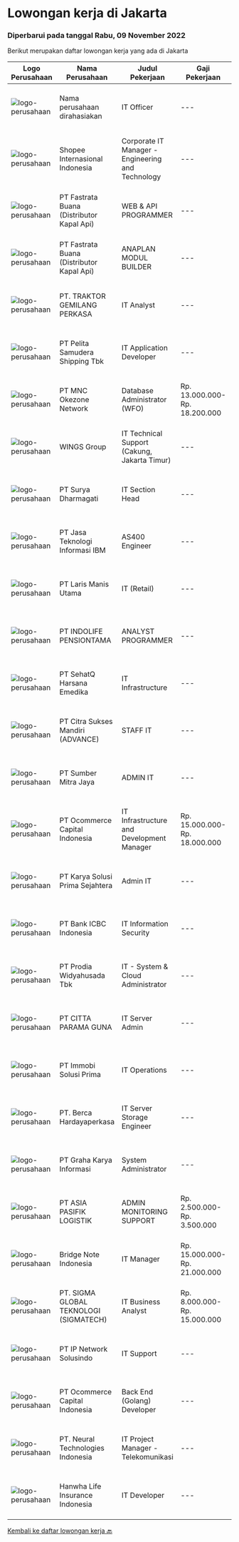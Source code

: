 
  # Lowongan kerja di Jakarta

  ### Diperbarui pada tanggal Rabu, 09 November 2022

  Berikut merupakan daftar lowongan kerja yang ada di Jakarta

  |Logo Perusahaan | Nama Perusahaan | Judul Pekerjaan | Gaji Pekerjaan | Lokasi | Deskripsi | Tanggal diunggah | Pranala |
  | -------------- | --------------- | --------------- | --------- | --------- | -------------- | ------- | ----------- |
  |![logo-perusahaan](https://i.ibb.co/sqvTCh9/112815900-stock-vector-no-image-available-icon-flat-vector.webp)|Nama perusahaan dirahasiakan|IT Officer|---|Jambi|Mainly responsible for the smooth running of computer systems and ensuring users get maximum benefits from them. Individual tasks vary depending on...|Selasa, 08 November 2022|https://www.jobstreet.co.id/id/job/it-officer-4098792?token=0~82dcfd42-8586-4747-8ad0-a18150cb2702&sectionRank=1&jobId=jobstreet-id-job-4098792|
|![logo-perusahaan](https://image-service-cdn.seek.com.au/fdd388d7c0660b20f42d51ac7a110a26e88e3d6c/ee4dce1061f3f616224767ad58cb2fc751b8d2dc)|Shopee Internasional Indonesia|Corporate IT Manager - Engineering and Technology|---|Jakarta Selatan|Job Description: Manage and lead Indonesia Corp IT teams to deliver stable and robust IT solutions, ensure the smooth running of the day-to-day IT...|Selasa, 08 November 2022|https://www.jobstreet.co.id/id/job/corporate-it-manager-engineering-and-technology-4098195?token=0~82dcfd42-8586-4747-8ad0-a18150cb2702&sectionRank=2&jobId=jobstreet-id-job-4098195|
|![logo-perusahaan](https://image-service-cdn.seek.com.au/261ba7ce1e8e37377fed84d469a1778b00765a49/ee4dce1061f3f616224767ad58cb2fc751b8d2dc)|PT Fastrata Buana (Distributor Kapal Api)|WEB & API PROGRAMMER|---|Jakarta Timur|Melakukan koordinasi dalam proses pengembangan software.Melakukan perbaikan terus menerus secara menyeluruh terhadap proses maupun teknologi...|Selasa, 08 November 2022|https://www.jobstreet.co.id/id/job/web-api-programmer-4098560?token=0~82dcfd42-8586-4747-8ad0-a18150cb2702&sectionRank=3&jobId=jobstreet-id-job-4098560|
|![logo-perusahaan](https://image-service-cdn.seek.com.au/261ba7ce1e8e37377fed84d469a1778b00765a49/ee4dce1061f3f616224767ad58cb2fc751b8d2dc)|PT Fastrata Buana (Distributor Kapal Api)|ANAPLAN MODUL BUILDER|---|Jakarta Timur|Tanggung Jawab : Merancang, menganalisa, membuat dan memodifikasi model menggunakan Anaplan serta melakukan maintenance dan monitoring sistem Membuat...|Selasa, 08 November 2022|https://www.jobstreet.co.id/id/job/anaplan-modul-builder-4097914?token=0~82dcfd42-8586-4747-8ad0-a18150cb2702&sectionRank=4&jobId=jobstreet-id-job-4097914|
|![logo-perusahaan](https://image-service-cdn.seek.com.au/410d77b7925a956989d3c657a7c2ef2396c98bd6/ee4dce1061f3f616224767ad58cb2fc751b8d2dc)|PT. TRAKTOR GEMILANG PERKASA|IT Analyst|---|Jakarta Barat|Deskripsi Pekerjaan : Memastikan komputer yang digunakan dapat berfungsi normal/berjalan seperti seharusnya. Harus memastikan bahwa semua komputer...|Senin, 07 November 2022|https://www.jobstreet.co.id/id/job/it-analyst-4095575?token=0~82dcfd42-8586-4747-8ad0-a18150cb2702&sectionRank=5&jobId=jobstreet-id-job-4095575|
|![logo-perusahaan](https://image-service-cdn.seek.com.au/be8e765628abeb376ec13a5aef939ab19b464037/ee4dce1061f3f616224767ad58cb2fc751b8d2dc)|PT Pelita Samudera Shipping Tbk|IT Application Developer|---|Jakarta Pusat|Below are the candidate requirements for IT Apps Developer :Responsibilities : Researching and designing new software systems, websites, programs, and...|Senin, 07 November 2022|https://www.jobstreet.co.id/id/job/it-application-developer-4096701?token=0~82dcfd42-8586-4747-8ad0-a18150cb2702&sectionRank=6&jobId=jobstreet-id-job-4096701|
|![logo-perusahaan](https://image-service-cdn.seek.com.au/068ba713180040bd5819a7fe3fbb23ff33fce04b/ee4dce1061f3f616224767ad58cb2fc751b8d2dc)|PT MNC Okezone Network|Database Administrator (WFO)|Rp. 13.000.000-Rp. 18.200.000|Jakarta Pusat|Qualifications Candidate must possess at least a Bachelor's Degree, preferably in Information Technology, System Information, or Computerized...|Selasa, 08 November 2022|https://www.jobstreet.co.id/id/job/database-administrator-wfo-4098044?token=0~82dcfd42-8586-4747-8ad0-a18150cb2702&sectionRank=7&jobId=jobstreet-id-job-4098044|
|![logo-perusahaan](https://image-service-cdn.seek.com.au/11013dc0c553d42d1b953fc6a3058eba55d3fe59/ee4dce1061f3f616224767ad58cb2fc751b8d2dc)|WINGS Group|IT Technical Support (Cakung, Jakarta Timur)|---|Jakarta Timur|Job Requirements : Minimal Bachelor degree in Computer Science or related departments (fresh graduates welcome to apply) with minimum GPA 3.00 (on a...|Rabu, 09 November 2022|https://www.jobstreet.co.id/id/job/it-technical-support-cakung-jakarta-timur-4098935?token=0~82dcfd42-8586-4747-8ad0-a18150cb2702&sectionRank=8&jobId=jobstreet-id-job-4098935|
|![logo-perusahaan](https://image-service-cdn.seek.com.au/1d2da81c0660cd99eb3b334a0f6e28c6ae7dc289/ee4dce1061f3f616224767ad58cb2fc751b8d2dc)|PT Surya Dharmagati|IT Section Head|---|Jakarta Utara|Job Requirement: Minimum Bachelor Degree (S1) graduate from Computer Science/System Information/Information Technology/Information Management &amp;...|Selasa, 08 November 2022|https://www.jobstreet.co.id/id/job/it-section-head-4097949?token=0~82dcfd42-8586-4747-8ad0-a18150cb2702&sectionRank=9&jobId=jobstreet-id-job-4097949|
|![logo-perusahaan](https://image-service-cdn.seek.com.au/b91d37920a46b4144e9fcc127d6d07201b687fd1/ee4dce1061f3f616224767ad58cb2fc751b8d2dc)|PT Jasa Teknologi Informasi IBM|AS400 Engineer|---|Jakarta Pusat|Qualification:a. Strong capabilities in AS400 Hardware and Systemb. Understand surrounding systems such as: Storage systems and Backup systemsc....|Selasa, 08 November 2022|https://www.jobstreet.co.id/id/job/as400-engineer-4097555?token=0~82dcfd42-8586-4747-8ad0-a18150cb2702&sectionRank=10&jobId=jobstreet-id-job-4097555|
|![logo-perusahaan](https://image-service-cdn.seek.com.au/cc17997549d4dd15fc1e9e6bb169ac3284b60d72/ee4dce1061f3f616224767ad58cb2fc751b8d2dc)|PT Laris Manis Utama|IT (Retail)|---|Jakarta Raya|Deskripsi-         Memahami instalasi, pemeliharaan dan penyelesaian masalah di jaringan infrastruktur &amp; jaringan klien ( Wirelees, fiber Optic,...|Selasa, 08 November 2022|https://www.jobstreet.co.id/id/job/it-retail-4097658?token=0~82dcfd42-8586-4747-8ad0-a18150cb2702&sectionRank=11&jobId=jobstreet-id-job-4097658|
|![logo-perusahaan](https://image-service-cdn.seek.com.au/d4fdbd6452c993903ad696add5911dfeb46a0d81/ee4dce1061f3f616224767ad58cb2fc751b8d2dc)|PT INDOLIFE PENSIONTAMA|ANALYST PROGRAMMER|---|Jakarta Selatan|Terlibat dari awal proses pengembangan software untuk merancang arsitektur software berdasarkan requirement atau spesifikasi yang diberikan oleh...|Selasa, 08 November 2022|https://www.jobstreet.co.id/id/job/analyst-programmer-4078119?token=0~82dcfd42-8586-4747-8ad0-a18150cb2702&sectionRank=12&jobId=jobstreet-id-job-4078119|
|![logo-perusahaan](https://image-service-cdn.seek.com.au/13e48415ff5e4d1b64538201a1c8bbeefda40422/ee4dce1061f3f616224767ad58cb2fc751b8d2dc)|PT SehatQ Harsana Emedika|IT Infrastructure|---|Jakarta Raya|Detailed Role Description1. Guaranteeing system, application, supporting devices for the cloud to run normally2. Ensure the handling of problems or...|Selasa, 08 November 2022|https://www.jobstreet.co.id/id/job/it-infrastructure-4097569?token=0~82dcfd42-8586-4747-8ad0-a18150cb2702&sectionRank=13&jobId=jobstreet-id-job-4097569|
|![logo-perusahaan](https://i.ibb.co/sqvTCh9/112815900-stock-vector-no-image-available-icon-flat-vector.webp)|PT Citra Sukses Mandiri (ADVANCE)|STAFF IT|---|Jakarta Pusat|Kualifikasi :1. Pendidikan Min D3/S1 lebih diutamakan Jurusan Informatika2. Max 25 Tahun3. Memiliki Pengetahuan yang luas tentang Komputer,...|Senin, 07 November 2022|https://www.jobstreet.co.id/id/job/staff-it-4097061?token=0~82dcfd42-8586-4747-8ad0-a18150cb2702&sectionRank=14&jobId=jobstreet-id-job-4097061|
|![logo-perusahaan](https://image-service-cdn.seek.com.au/f0ba1595e90ec5243d43e958e1c29680e7a44894/ee4dce1061f3f616224767ad58cb2fc751b8d2dc)|PT Sumber Mitra Jaya|ADMIN IT|---|Jakarta Raya|JOB DESCRIPTION Handle IT asset management, Asset Tagging, maintain inventory and liaise with vendors Handle invoice, prepare procurement document...|Senin, 07 November 2022|https://www.jobstreet.co.id/id/job/admin-it-4096616?token=0~82dcfd42-8586-4747-8ad0-a18150cb2702&sectionRank=15&jobId=jobstreet-id-job-4096616|
|![logo-perusahaan](https://image-service-cdn.seek.com.au/c2c03a6d599a774a50eead0fa41300990b0b95b8/ee4dce1061f3f616224767ad58cb2fc751b8d2dc)|PT Ocommerce Capital Indonesia|IT Infrastructure and Development Manager|Rp. 15.000.000-Rp. 18.000.000|Jakarta Barat|Develop systems, applications &amp; infrastructure to support business &amp; Provide advice and recommendations related to IT implementation in...|Selasa, 08 November 2022|https://www.jobstreet.co.id/id/job/it-infrastructure-and-development-manager-4087164?token=0~82dcfd42-8586-4747-8ad0-a18150cb2702&sectionRank=16&jobId=jobstreet-id-job-4087164|
|![logo-perusahaan](https://image-service-cdn.seek.com.au/0e77d53401aad7aa640bc1dae94436de878bd546/ee4dce1061f3f616224767ad58cb2fc751b8d2dc)|PT Karya Solusi Prima Sejahtera|Admin IT|---|Jakarta Raya|Kualifikasi Usia 20 – 25 tahun Pendidikan minimal D3 Akuntansi/Teknik Informatika/ Managemen Informatika Mampu menggunakan komputer (Word, Excel,...|Selasa, 08 November 2022|https://www.jobstreet.co.id/id/job/admin-it-4098255?token=0~82dcfd42-8586-4747-8ad0-a18150cb2702&sectionRank=17&jobId=jobstreet-id-job-4098255|
|![logo-perusahaan](https://image-service-cdn.seek.com.au/b965b0f87e3010a4d65c0485f79bb77184e210fd/ee4dce1061f3f616224767ad58cb2fc751b8d2dc)|PT Bank ICBC Indonesia|IT Information Security|---|Jakarta Pusat|Job PurposeManage information security and develop information security policies and procedures, ensure their implementation, develop awareness...|Selasa, 08 November 2022|https://www.jobstreet.co.id/id/job/it-information-security-4097299?token=0~82dcfd42-8586-4747-8ad0-a18150cb2702&sectionRank=18&jobId=jobstreet-id-job-4097299|
|![logo-perusahaan](https://image-service-cdn.seek.com.au/d781392da2161c3ceb160edcb7fc0ccb5e547a1e/ee4dce1061f3f616224767ad58cb2fc751b8d2dc)|PT Prodia Widyahusada Tbk|IT - System & Cloud Administrator|---|Jakarta Raya|Minimum Qualifications Bachelor Degree in Informatics Engineering / Information System / Computer Science / Statistics, GPA minimum 3.00 Have minimum...|Rabu, 09 November 2022|https://www.jobstreet.co.id/id/job/it-system-cloud-administrator-4098962?token=0~82dcfd42-8586-4747-8ad0-a18150cb2702&sectionRank=19&jobId=jobstreet-id-job-4098962|
|![logo-perusahaan](https://image-service-cdn.seek.com.au/b8e5898d68de6827ec5043c6d67c48fc8fdf03f1/ee4dce1061f3f616224767ad58cb2fc751b8d2dc)|PT CITTA PARAMA GUNA|IT Server Admin|---|Jakarta Raya|1. pengalaman minimal 3-5 tahun di Server infra structure2. Hand-on untuk Windows Active Directory dan Linux administration3. Hands on untuk server...|Selasa, 08 November 2022|https://www.jobstreet.co.id/id/job/it-server-admin-4098005?token=0~82dcfd42-8586-4747-8ad0-a18150cb2702&sectionRank=20&jobId=jobstreet-id-job-4098005|
|![logo-perusahaan](https://image-service-cdn.seek.com.au/24be8b693f9fae2016859404c8bf0e5513e31602/ee4dce1061f3f616224767ad58cb2fc751b8d2dc)|PT Immobi Solusi Prima|IT Operations|---|Jakarta Selatan|Handling as L1 Team to handle and monitor system. Fast response and Handling every case by Ticketing System, WA group and Email....|Selasa, 08 November 2022|https://www.jobstreet.co.id/id/job/it-operations-4098424?token=0~82dcfd42-8586-4747-8ad0-a18150cb2702&sectionRank=21&jobId=jobstreet-id-job-4098424|
|![logo-perusahaan](https://image-service-cdn.seek.com.au/6a76252207cfed561e664c874d4631f4aefd8409/ee4dce1061f3f616224767ad58cb2fc751b8d2dc)|PT. Berca Hardayaperkasa|IT Server Storage Engineer|---|Jakarta Pusat|Job Description Maintainance Server, storage and sanswitch Implementation &amp; deploy new system Responsible deployment, installation, configuration,...|Selasa, 08 November 2022|https://www.jobstreet.co.id/id/job/it-server-storage-engineer-4078315?token=0~82dcfd42-8586-4747-8ad0-a18150cb2702&sectionRank=22&jobId=jobstreet-id-job-4078315|
|![logo-perusahaan](https://image-service-cdn.seek.com.au/c318dd0b699c6160d2411e7473745c289633be44/ee4dce1061f3f616224767ad58cb2fc751b8d2dc)|PT Graha Karya Informasi|System Administrator|---|Jakarta Raya|Qualification :- Minimum 5 years of experience in managing windows infrastructure (windows server, domain controller, active directory)- Experience in...|Rabu, 09 November 2022|https://www.jobstreet.co.id/id/job/system-administrator-4099205?token=0~82dcfd42-8586-4747-8ad0-a18150cb2702&sectionRank=23&jobId=jobstreet-id-job-4099205|
|![logo-perusahaan](https://image-service-cdn.seek.com.au/c630f437fcd5b9eb952838c3c1f8e63e663bdece/ee4dce1061f3f616224767ad58cb2fc751b8d2dc)|PT ASIA PASIFIK LOGISTIK|ADMIN MONITORING SUPPORT|Rp. 2.500.000-Rp. 3.500.000|Jakarta Raya|We are looking for a highly capable ADMIN MONITORING SUPPORTspecialist to provide technical assistance to our staff. In this role, your duties will...|Senin, 07 November 2022|https://www.jobstreet.co.id/id/job/admin-monitoring-support-4096532?token=0~82dcfd42-8586-4747-8ad0-a18150cb2702&sectionRank=24&jobId=jobstreet-id-job-4096532|
|![logo-perusahaan](https://image-service-cdn.seek.com.au/7e43823972bbecac8bda009a03e2a160fd95a5a1/ee4dce1061f3f616224767ad58cb2fc751b8d2dc)|Bridge Note Indonesia|IT Manager|Rp. 15.000.000-Rp. 21.000.000|Jakarta Selatan|We are recruiting of IT manager who can manage all the IT project (cloud accounting software) developments and progress with our developer team...|Selasa, 08 November 2022|https://www.jobstreet.co.id/id/job/it-manager-4097185?token=0~82dcfd42-8586-4747-8ad0-a18150cb2702&sectionRank=25&jobId=jobstreet-id-job-4097185|
|![logo-perusahaan](https://image-service-cdn.seek.com.au/7f5820662b3590c2231782c29931979332943e74/ee4dce1061f3f616224767ad58cb2fc751b8d2dc)|PT. SIGMA GLOBAL TEKNOLOGI (SIGMATECH)|IT Business Analyst|Rp. 8.000.000-Rp. 15.000.000|Jakarta Selatan|Requirements Preferred in Computer Science or related discipline. 2 - 5 year’s systems/business experience. Skill : Desktop / web based programming,...|Selasa, 08 November 2022|https://www.jobstreet.co.id/id/job/it-business-analyst-4097542?token=0~82dcfd42-8586-4747-8ad0-a18150cb2702&sectionRank=26&jobId=jobstreet-id-job-4097542|
|![logo-perusahaan](https://image-service-cdn.seek.com.au/c0d7409df1eaf911e90c211a4ecea8db4fa12eb9/ee4dce1061f3f616224767ad58cb2fc751b8d2dc)|PT IP Network Solusindo|IT Support|---|Jakarta Pusat|Requirements: Pendidikan minimal D3 di bidang IT : Sistem Informasi, Teknik Informatika, Teknik Komputer Menguasai System Operasi Mengerti mengenai...|Senin, 07 November 2022|https://www.jobstreet.co.id/id/job/it-support-4095414?token=0~82dcfd42-8586-4747-8ad0-a18150cb2702&sectionRank=27&jobId=jobstreet-id-job-4095414|
|![logo-perusahaan](https://image-service-cdn.seek.com.au/c35493db64f9320a504570f78c9d791ad798bbbc/ee4dce1061f3f616224767ad58cb2fc751b8d2dc)|PT Ocommerce Capital Indonesia|Back End (Golang) Developer|---|Jakarta Barat|Menguasai mengenai hardware, software, network...|Senin, 07 November 2022|https://www.jobstreet.co.id/id/job/back-end-golang-developer-4096638?token=0~82dcfd42-8586-4747-8ad0-a18150cb2702&sectionRank=28&jobId=jobstreet-id-job-4096638|
|![logo-perusahaan](https://image-service-cdn.seek.com.au/4a7ab344664f96f43a3ebc1f924fb915905867ec/ee4dce1061f3f616224767ad58cb2fc751b8d2dc)|PT. Neural Technologies Indonesia|IT Project Manager - Telekomunikasi|---|Jakarta Selatan|IT Project Managers are responsible for overseeing all aspects of any project in a company’s IT department, which includes managing a team of...|Selasa, 08 November 2022|https://www.jobstreet.co.id/id/job/it-project-manager-telekomunikasi-4097760?token=0~82dcfd42-8586-4747-8ad0-a18150cb2702&sectionRank=29&jobId=jobstreet-id-job-4097760|
|![logo-perusahaan](https://image-service-cdn.seek.com.au/ec7bdd2f7859054bcb5ca7ab0801f6bdf87ff2eb/ee4dce1061f3f616224767ad58cb2fc751b8d2dc)|Hanwha Life Insurance Indonesia|IT Developer|---|Jakarta Raya|Responsibilites :- Design and develop application with framework- Execute internal testing before deliver application to users- Keep update your...|Selasa, 08 November 2022|https://www.jobstreet.co.id/id/job/it-developer-4097618?token=0~82dcfd42-8586-4747-8ad0-a18150cb2702&sectionRank=30&jobId=jobstreet-id-job-4097618|


  [Kembali ke daftar lowongan kerja 🔙](../README.md#daftar-lowongan-kerja)
  